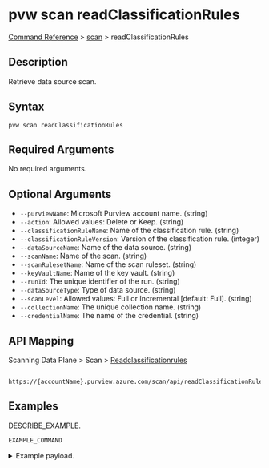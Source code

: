 # pvw scan readClassificationRules
[Command Reference](../../../README.md#command-reference) > [scan](./main.md) > readClassificationRules

## Description
Retrieve data source scan.

## Syntax
```
pvw scan readClassificationRules
```

## Required Arguments
No required arguments.

## Optional Arguments
- `--purviewName`: Microsoft Purview account name. (string)
- `--action`: Allowed values: Delete or Keep. (string)
- `--classificationRuleName`: Name of the classification rule. (string)
- `--classificationRuleVersion`: Version of the classification rule. (integer)
- `--dataSourceName`: Name of the data source. (string)
- `--scanName`: Name of the scan. (string)
- `--scanRulesetName`: Name of the scan ruleset. (string)
- `--keyVaultName`: Name of the key vault. (string)
- `--runId`: The unique identifier of the run. (string)
- `--dataSourceType`: Type of data source. (string)
- `--scanLevel`: Allowed values: Full or Incremental [default: Full]. (string)
- `--collectionName`: The unique collection name. (string)
- `--credentialName`: The name of the credential. (string)

## API Mapping
Scanning Data Plane > Scan > [Readclassificationrules]()
```
 https://{accountName}.purview.azure.com/scan/api/readClassificationRules
```

## Examples
DESCRIBE_EXAMPLE.
```powershell
EXAMPLE_COMMAND
```
<details><summary>Example payload.</summary>
<p>

```json
PASTE_JSON_HERE
```
</p>
</details>
